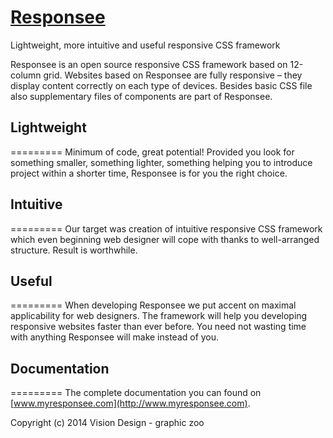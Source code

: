 # [Responsee](http://www.myresponsee.com)
Lightweight, more intuitive and useful responsive CSS framework

Responsee is an open source responsive CSS framework based on 12-column grid. Websites based on Responsee are fully responsive – they display content correctly on each type of devices. Besides basic CSS file also supplementary files of components are part of Responsee.

## Lightweight
=========
Minimum of code, great potential! Provided you look for something smaller, something lighter, something helping you to introduce project within a shorter time, Responsee is for you the right choice.

## Intuitive
=========
Our target was creation of intuitive responsive CSS framework which even beginning web designer will cope with thanks to well-arranged structure. Result is worthwhile.

## Useful
=========
When developing Responsee we put accent on maximal applicability for web designers. The framework will help you developing responsive websites faster than ever before. You need not wasting time with anything Responsee will make instead of you.

## Documentation
=========
The complete documentation you can found on [www.myresponsee.com](http://www.myresponsee.com).


Copyright (c) 2014 Vision Design - graphic zoo
